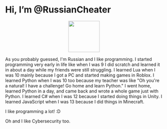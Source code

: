 # Hi, I’m @RussianCheater

<div id="header" align="center">
  <img src="https://giphy.com/gifs/YQitE4YNQNahy" width="100"/>
</div>

As you probably guessed, I'm Russian and I like programming. I started programming very early in life like when I was 9 I did scratch and learned it in about a day while my friends were still struggling.
I learned Lua when I was 10 mainly because I got a PC and started making games in Roblox.
I learned Python when I was 10 too because my teacher was like "Oh you're a natural! I have a challenge! Go home and learn Python." I went home, learned Python in a day, and came back and wrote a whole game just with Python.
I learned C# when I was 12 because I started doing things in Unity.
I learned JavaScript when I was 13 because I did things in Minecraft.

I like programming a lot! :D

Oh and I like Cybersecurity too.
